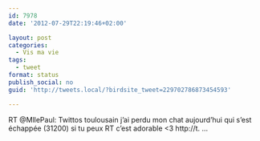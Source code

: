 ```yaml
---
id: 7978
date: '2012-07-29T22:19:46+02:00'

layout: post
categories:
  - Vis ma vie
tags:
  - tweet
format: status
publish_social: no
guid: 'http://tweets.local/?birdsite_tweet=229702786873454593'

---
```


RT @MllePaul: Twittos toulousain j’ai perdu mon chat aujourd’hui qui s’est échappée (31200) si tu peux RT c’est adorable &lt;3 http://t. …